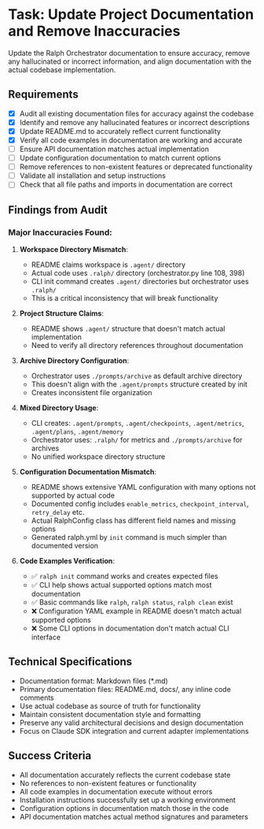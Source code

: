 # Task: Update Project Documentation and Remove Inaccuracies

Update the Ralph Orchestrator documentation to ensure accuracy, remove any hallucinated or incorrect information, and align documentation with the actual codebase implementation.

## Requirements

- [x] Audit all existing documentation files for accuracy against the codebase
- [x] Identify and remove any hallucinated features or incorrect descriptions
- [x] Update README.md to accurately reflect current functionality
- [x] Verify all code examples in documentation are working and accurate
- [ ] Ensure API documentation matches actual implementation
- [ ] Update configuration documentation to match current options
- [ ] Remove references to non-existent features or deprecated functionality
- [ ] Validate all installation and setup instructions
- [ ] Check that all file paths and imports in documentation are correct

## Findings from Audit

### Major Inaccuracies Found:

1. **Workspace Directory Mismatch**: 
   - README claims workspace is `.agent/` directory
   - Actual code uses `.ralph/` directory (orchestrator.py line 108, 398)
   - CLI init command creates `.agent/` directories but orchestrator uses `.ralph/`
   - This is a critical inconsistency that will break functionality

2. **Project Structure Claims**:
   - README shows `.agent/` structure that doesn't match actual implementation
   - Need to verify all directory references throughout documentation

3. **Archive Directory Configuration**:
   - Orchestrator uses `./prompts/archive` as default archive directory
   - This doesn't align with the `.agent/prompts` structure created by init
   - Creates inconsistent file organization

4. **Mixed Directory Usage**:
   - CLI creates: `.agent/prompts`, `.agent/checkpoints`, `.agent/metrics`, `.agent/plans`, `.agent/memory`
   - Orchestrator uses: `.ralph/` for metrics and `./prompts/archive` for archives
   - No unified workspace directory structure

5. **Configuration Documentation Mismatch**:
   - README shows extensive YAML configuration with many options not supported by actual code
   - Documented config includes `enable_metrics`, `checkpoint_interval`, `retry_delay` etc.
   - Actual RalphConfig class has different field names and missing options
   - Generated ralph.yml by `init` command is much simpler than documented version

6. **Code Examples Verification**:
   - ✅ `ralph init` command works and creates expected files
   - ✅ CLI help shows actual supported options match most documentation
   - ✅ Basic commands like `ralph`, `ralph status`, `ralph clean` exist
   - ❌ Configuration YAML example in README doesn't match actual supported options
   - ❌ Some CLI options in documentation don't match actual CLI interface

## Technical Specifications

- Documentation format: Markdown files (*.md)
- Primary documentation files: README.md, docs/, any inline code comments
- Use actual codebase as source of truth for functionality
- Maintain consistent documentation style and formatting
- Preserve any valid architectural decisions and design documentation
- Focus on Claude SDK integration and current adapter implementations

## Success Criteria

- All documentation accurately reflects the current codebase state
- No references to non-existent features or functionality
- All code examples in documentation execute without errors
- Installation instructions successfully set up a working environment
- Configuration options in documentation match those in the code
- API documentation matches actual method signatures and parameters

<!-- Mark TASK_COMPLETE when all requirements are met -->